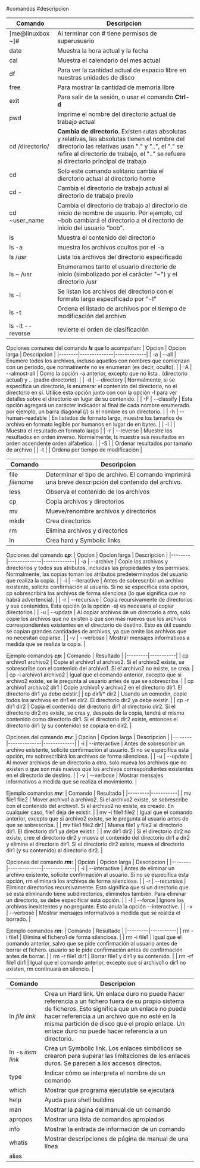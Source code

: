 #comandos #descripcion

| Comando | Descripcion |
|---------|-------------|
| [me@linuxbox ~]# | Al terminar con # tiene permisos de superusuario |
| date | Muestra la hora actual y la fecha |
| cal | Muestra el calendario del mes actual |
| df | Para ver la cantidad actual de espacio libre en nuestras unidades de disco |
| free | Para mostrar la cantidad de memoria libre |
| exit | Para salir de la sesión, o usar el comando **Ctrl-d** |
| pwd | Imprime el nombre del directorio actual de trabajo actual |
| cd /directorio/ | **Cambia de directorio.** Existen rutas absolutas y relativas, las absolutas tienen el nombre del directorio las relativas usan "." y "..", el "." se refire al directorio de trabajo, el ".." se refuere al directorio principal de trabajo|
|  cd | Solo este comando solitario cambia el dierctorio actual al directorio home |
| cd - | Cambia el directorio de trabajo actual al directorio de trabajo previo |
| cd ~user_name | Cambia el directorio de trabajo al directorio de inicio de nombre de usuario. Por ejemplo, cd ~bob cambiará el directorio a el directorio de inicio del usuario "bob". |
| ls | Muestra el contenido del directorio |
| ls -a | muestra los archivos ocultos por el -a |
| ls /usr | Lista los archivos del directorio especificado |
| ls ~ /usr | Enumeramos tanto el usuario directorio de inicio (simbolizado por el carácter "~") y el directorio /usr |
| ls -l | Se listan los archivos del directorio con el formato largo especificado por "-l" |
| ls -t | Ordena el listado de archivos por el tiempo de modificación del archivo |
| ls -lt --reverse | revierte el orden de clasificación |

Opciones comunes del comando ***ls*** que lo acompañan:
| Opcion | Opcion larga | Descripcion |
|--------|--------------|-------------|
| -a | --all | Enumere todos los archivos, incluso aquellos con nombres que comienzan con un período, que normalmente no se enumeran (es decir, oculto). |
| -A | --almost-all | Como la opción -a anterior, excepto que no lista . (directorio actual) y .. (padre directorio). |
| -d | --directory | Normalmente, si se especifica un directorio, ls enumerar el contenido del directorio, no el directorio en sí. Utilice esta opción junto con con la opción -l para ver detalles sobre el directorio en lugar de su contenido. |
| -F | --classify | Esta opción agregará un carácter indicador al final de cada nombre enumerado. por ejemplo, un barra diagonal (/) si el nombre es un directorio. |
| -h | --human-readable | En listados de formato largo, muestre los tamaños de archivo en formato legible por humanos en lugar de en bytes. |
| -l | |  Muestra el resultado en formato largo |
| -r | --reverse | Muestre los resultados en orden inverso. Normalmente, ls muestra sus resultados en orden ascendente orden alfabetico. |
| -S |  | Ordenar resultados por tamaño de archivo |
| -t | | Ordena por tiempo de modificación |

| Comando | Descripcion |
|---------|-------------|
| file *filename* | Determinar el tipo de archivo. El comando imprimirá una breve descripción del contenido del archivo.| 
| less | Observa el contenido de los archivos |
| cp | Copia archivos y directorios |
| mv | Mueve/renombre archivos y directorios |
| mkdir | Crea directorios |
| rm | Elimina archivos y directorios |
| ln | Crea hard y Symbolic links |

Opciones del comando ***cp***:
| Opcion | Opcion larga | Descripcion |
|--------|--------------|-------------|
| -a | --archive | Copie los archivos y directorios y todos sus atributos, incluidas las propiedades y los permisos. Normalmente, las copias toman los atributos predeterminados del usuario que realiza la copia. |
| -i | --iteractive | Antes de sobrescribir un archivo existente, solicite confirmación al usuario. Si no se especifica esta opción, cp sobrescribirá los archivos de forma silenciosa (lo que significa que no habrá advertencia). |
| -r | --recursive | Copia recursivamente de directorios y sus contenidos. Esta opción (o la opción -a) es necesaria al copiar directorios |
| -u | --update | Al copiar archivos de un directorio a otro, solo copie los archivos que no existen o que son más nuevos que los archivos correspondientes existentes en el directorio de destino. Esto es útil cuando se copian grandes cantidades de archivos, ya que omite los archivos que no necesitan copiarse. |
| -v | --verbose | Mostrar mensajes informativos a medida que se realiza la copia. |

Ejemplo comandos ***cp***:
| Comando | Resultado |
|---------|-----------|
| cp archivo1 archivo2 | Copie el archivo1 al archivo2. Si el archivo2 existe, se sobrescribe con el contenido del archivo1. Si el archivo2 no existe, se crea. |
| cp -i archivo1 archivo2 | Igual que el comando anterior, excepto que si archivo2 existe, se le pregunta al usuario antes de que se sobrescriba. |
| cp archivo1 archivo2 dir1 | Copie archivo1 y archivo2 en el directorio dir1. El directorio dir1 ya debe existir.|
| cp dir1/* dir2 | Usando un comodín, copie todos los archivos en dir1 en dir2. El directorio dir2 ya debe existir. |
| cp -r dir1 dir2 | Copia el contenido del directorio dir1 al directorio dir2. Si el directorio dir2 no existe, se crea y, después de la copia, tendrá el mismo contenido como directorio dir1. Si el directorio dir2 existe, entonces el directorio dir1 (y su contenido) se copiará en dir2. |

Opciones del comando ***mv***:
| Opcion | Opcion larga | Descripcion |
|--------|--------------|-------------|
| -i | --interactive | Antes de sobrescribir un archivo existente, solicite confirmación al usuario. Si no se especifica esta opción, mv sobrescribirá los archivos de forma silenciosa. |
| -u | --update | Al mover archivos de un directorio a otro, solo mueva los archivos que no existen o que son más nuevos que los archivos correspondientes existentes en el directorio de destino. |
| -v | --verbose | Mostrar mensajes informativos a medida que se realiza el movimiento. |

Ejemplo comandos ***mv***:
| Comando | Resultado |
|---------|-----------|
| mv file1 file2 | Mover archivo1 a archivo2. Si el archivo2 existe, se sobrescribe con el contenido del archivo1. Si el archivo2 no existe, es creado. En cualquier caso, file1 deja de existir. |
| mv -i file1 file2 | Igual que el comando anterior, excepto que si archivo2 existe, se le pregunta al usuario antes de que se sobrescriba. |
| mv file1 file2 dir1 | Mueva file1 y file2 al directorio dir1. El directorio dir1 ya debe existir. |
| mv dir1 dir2 | Si el directorio dir2 no existe, cree el directorio dir2 y mueva el contenido del directorio dir1 a dir2 y elimine el directorio dir1. Si el directorio dir2 existe, mueva el directorio dir1 (y su contenido) al directorio dir2. |

Opciones del comando ***rm***:
| Opcion | Opcion larga | Descripcion |
|--------|--------------|-------------|
| -i | --interactive | Antes de eliminar un archivo existente, solicite confirmación al usuario. Si no se especifica esta opción, rm eliminará los archivos de forma silenciosa. |
| -r | --recursive | Eliminar directorios recursivamente. Esto significa que si un directorio que se está eliminando tiene subdirectorios, elimínelos también. Para eliminar un directorio, se debe especificar esta opción. |
| -f | --force | Ignore los archivos inexistentes y no pregunte. Esto anula la opción --interactive. | 
| -v | --verbose | Mostrar mensajes informativos a medida que se realiza el borrado. |

Ejemplo comandos ***rm***:
| Comando | Resultado |
|---------|-----------|
| rm -i file1 |  Elimina el fichero1 de forma silenciosa. |
| rm -i file1 | Igual que el comando anterior, salvo que se pide confirmación al usuario antes de borrar el fichero. usuario se le pide confirmación antes de confirmación antes de borrar. |
| rm -r file1 dir1 |  Borrar file1 y dir1 y su contenido. |
| rm -rf file1 dir1 | Igual que el comando anterior, excepto que si archivo1 o dir1 no existen, rm continuará en silencio. |

| Comando | Descripcion |
|---------|-------------|
| ln *file link* | Crea un Hard link. Un enlace duro no puede hacer referencia a un fichero fuera de su propio sistema de ficheros. Esto significa que un enlace no puede hacer referencia a un archivo que no esté en la misma partición de disco que el propio enlace. Un enlace duro no puede hacer referencia a un directorio.|
| ln -s *item link* | Crea un Symbolic link. Los enlaces simbólicos se crearon para superar las limitaciones de los enlaces duros. Se parecen a los accesos directos. |
| type | Indicar cómo se interpreta el nombre de un comando |
| which | Mostrar qué programa ejecutable se ejecutará |
| help | Ayuda para shell buildins |
| man | Mostrar la página del manual de un comando |
| apropos | Mostrar una lista de comandos apropiados |
| info | Mostrar la entrada de información de un comando |
| whatis | Mostrar descripciones de página de manual de una línea |
| alias | |
